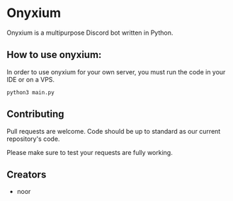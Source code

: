 # Onyxium

Onyxium is a multipurpose Discord bot written in Python.

## How to use onyxium:
In order to use onyxium for your own server, you must run the code in your IDE or on a VPS. 

```
python3 main.py
```

## Contributing
Pull requests are welcome. Code should be up to standard as our current repository's code.

Please make sure to test your requests are fully working.

## Creators
* noor